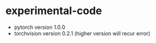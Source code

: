 # experimental-code


+ pytorch version 1.0.0
+ torchvision version 0.2.1 (higher version will recur error)
